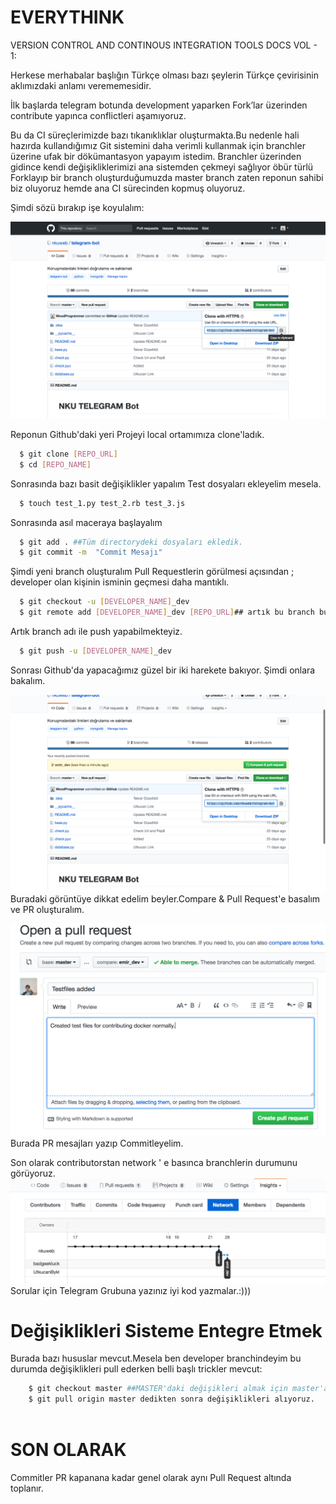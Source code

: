 # EVERYTHINK

VERSION CONTROL AND CONTINOUS INTEGRATION TOOLS DOCS VOL - 1:

Herkese merhabalar başlığın Türkçe olması bazı şeylerin Türkçe çevirisinin aklımızdaki anlamı verememesidir.

İlk başlarda telegram botunda development yaparken Fork’lar üzerinden contribute yapınca conflictleri aşamıyoruz.

Bu da CI süreçlerimizde bazı tıkanıklıklar oluşturmakta.Bu nedenle hali hazırda kullandığımız Git sistemini daha verimli kullanmak için branchler üzerine ufak bir dökümantasyon yapayım istedim.
Branchler üzerinden gidince kendi değişikliklerimizi ana sistemden çekmeyi sağlıyor öbür türlü Forklayıp bir branch oluşturduğumuzda master branch zaten reponun sahibi biz oluyoruz hemde ana CI sürecinden kopmuş oluyoruz.

Şimdi sözü bırakıp işe koyulalım:


![Reponun Github'dakiyeri](1.png)

Reponun Github'daki yeri
Projeyi local ortamımıza clone'ladık.
```sh
  $ git clone [REPO_URL]
  $ cd [REPO_NAME]  
```
Sonrasında bazı basit değişiklikler yapalım
Test dosyaları ekleyelim mesela.
```sh
  $ touch test_1.py test_2.rb test_3.js
```
Sonrasında asıl maceraya başlayalım
```sh
  $ git add . ##Tüm directorydeki dosyaları ekledik.
  $ git commit -m  "Commit Mesajı"
```
Şimdi yeni branch oluşturalım
Pull Requestlerin görülmesi açısından ;
developer olan kişinin isminin geçmesi daha mantıklı.
```sh
  $ git checkout -u [DEVELOPER_NAME]_dev
  $ git remote add [DEVELOPER_NAME]_dev [REPO_URL]## artık bu branch bu repoya CI işlemleri yapabilir.
```
Artık branch adı ile push yapabilmekteyiz.

```sh
  $ git push -u [DEVELOPER_NAME]_dev
```
Sonrası Github'da yapacağımız güzel bir iki harekete bakıyor.
Şimdi onlara bakalım.

![PR oluşturma](2.png)
Buradaki görüntüye dikkat edelim beyler.Compare & Pull Request'e basalım ve PR oluşturalım.

![PR mesajları](3.png)
Burada PR mesajları yazıp Commitleyelim.


Son olarak contributorstan network ' e basınca branchlerin durumunu görüyoruz.
![PR mesajları](5.png)
Sorular için Telegram Grubuna yazınız iyi kod yazmalar.:)))
# Değişiklikleri Sisteme Entegre Etmek
Burada bazı hususlar mevcut.Mesela ben developer branchindeyim bu durumda değişiklikleri pull ederken
belli başlı trickler mevcut:
```sh
    $ git checkout master ##MASTER'daki değişikleri almak için master'a geçiyoruz
    $ git pull origin master dedikten sonra değişiklikleri alıyoruz.
    
```

# SON OLARAK
Commitler PR kapanana kadar genel olarak aynı Pull Request altında toplanır.

